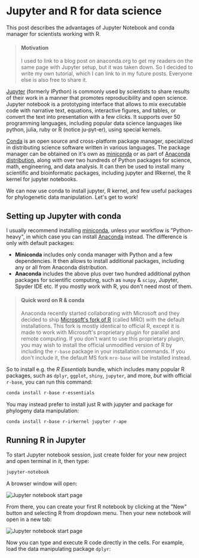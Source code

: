 # Jupyter and R for data science
This post describes the advantages of Jupyter Notebook and conda manager for scientists working with R.

> #### Motivation 
> I used to link to a blog post on anaconda.org to get my readers on the same page with Jupyter setup, but it was taken down. So I decided to write my own tutorial, which I can link to in my future posts. Everyone else is also free to share it.

[Jupyter](http://jupyter.org) (formerly IPython) is commonly used by scientists to share results of their work in a manner that promotes reproducibility and open science. Jupyter notebook is a prototyping interface that allows to mix executable code with narrative text, equations, interactive figures, and tables, or convert the text into presentation with a few clicks. It supports over 50 programming languages, including popular data science languages like python, julia, ruby or R (notice ju-pyt-er), using special kernels.

[Conda](http://conda.io/) is an open source and cross-platform package manager, specialized in distributing science software written in various languages. The package manager can be obtained on it's own as [miniconda](https://conda.io/miniconda.html) or as part of [Anaconda distribution](https://www.anaconda.com/download/), along with over two hundreds of Python packages for science, math, engineering, and data analysis. It can then be used to install many scientific and bioinformatic packages, including jupyter and IRkernel, the R kernel for jupyter notebooks.

We can now use conda to install jupyter, R kernel, and few useful packages for phylogenetic data manipulation. Let's get to work!

## Setting up Jupyter with conda
I usually recommend installing [miniconda](https://conda.io/miniconda.html), unless your workflow is "Python-heavy", in which case you can install [Anaconda](https://www.anaconda.com/download/) instead. The difference is only with default packages: 
- **Miniconda** includes only conda manager with Python and a few dependencies. It then allows to install additional packages, including any or all from Anaconda distribution.
- **Anaconda** includes the above plus over two hundred additional python packages for scientific computing, such as `numpy` & `scipy`, Jupyter, Spyder IDE etc. If you mostly work with R, you don't need most of them.

> #### Quick word on R & conda
> Anaconda recently started collaborating with Microsoft and they decided to ship [Microsoft's fork of R](https://www.anaconda.com/blog/company-blog/introducing-microsoft-r-open-as-default-r-for-anaconda-distribution/) (called MRO) with the default installations. This fork is mostly identical to official R, except it is made to work with Microsoft's proprietary plugin for parallel and remote computing. If you don't want to use this proprietary plugin, you may wish to install the official unmodified version of R by including the `r-base` package in your installation commands. If you don't include it, the default MS fork `mro-base` will be installed instead.

So to install e.g. the *R Essentials* bundle, which includes many popular R packages, such as `dplyr`, `ggplot`, `shiny`, `jupyter`, and more, *but* with official `r-base`, you can run this command:

```bash
conda install r-base r-essentials
```

You may instead prefer to install just R with jupyter and package for phylogeny data manipulation:

```bash
conda install r-base r-irkernel jupyter r-ape
```

## Running R in Jupyter
To start Jupyter notebook session, just create folder for your new project and open terminal in it, then type:

```bash
jupyter-notebook
```

A browser window will open:

![Jupyter notebook start page](https://janxkoci.github.io/img/jupyter_0.png)

From there, you can create your first R notebook by clicking at the "New" button and selecting R from dropdown menu. Then your new notebook will open in a new tab:

![Jupyter notebook start page](https://janxkoci.github.io/img/jupyter_1.png)

Now you can type and execute R code directly in the cells. For example, load the data manipulating package `dplyr`:
